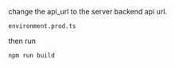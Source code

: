 change the api_url to the server backend api url.

```
environment.prod.ts
```

then run

```
npm run build
```
